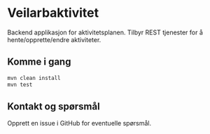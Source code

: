 # Veilarbaktivitet
Backend applikasjon for aktivitetsplanen. Tilbyr REST tjenester for å hente/opprette/endre aktiviteter.

## Komme i gang

```sh
mvn clean install
mvn test
```

## Kontakt og spørsmål
Opprett en issue i GitHub for eventuelle spørsmål.



